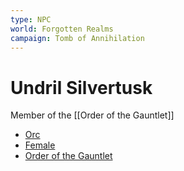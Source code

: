 ```yaml
---
type: NPC
world: Forgotten Realms
campaign: Tomb of Annihilation
---
```


# Undril Silvertusk

Member of the [[Order of the Gauntlet]]


-   [Orc](http://10.0.0.60/index.php/Category:Orc "Category:Orc")
-   [Female](http://10.0.0.60/index.php/Category:Female "Category:Female")
-   [Order of the Gauntlet](http://10.0.0.60/index.php/Category:Order_of_the_Gauntlet "Category:Order of the Gauntlet")